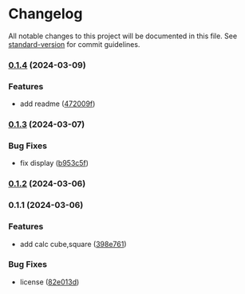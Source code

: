 # Changelog

All notable changes to this project will be documented in this file. See [standard-version](https://github.com/conventional-changelog/standard-version) for commit guidelines.

### [0.1.4](https://github.com/thind9xdev/scientific_calculator/compare/v0.1.3...v0.1.4) (2024-03-09)


### Features

* add readme ([472009f](https://github.com/thind9xdev/scientific_calculator/commit/472009f9ee9a563cff99c9887cf837e6a819815c))

### [0.1.3](https://github.com/thind9xdev/scientific_calculator/compare/v0.1.2...v0.1.3) (2024-03-07)


### Bug Fixes

* fix display ([b953c5f](https://github.com/thind9xdev/scientific_calculator/commit/b953c5f0af94cdc4a5025be12f5b7d8749620fc9))

### [0.1.2](https://github.com/thind9xdev/scientific_calculator/compare/v0.1.1...v0.1.2) (2024-03-06)

### 0.1.1 (2024-03-06)


### Features

* add calc cube,square ([398e761](https://github.com/thind9xdev/scientific_calculator/commit/398e761578707542f4c77e35816e036a97418ca8))


### Bug Fixes

* license ([82e013d](https://github.com/thind9xdev/scientific_calculator/commit/82e013df2a35be75587f06b4c8bbeb5a46dabcb0))

